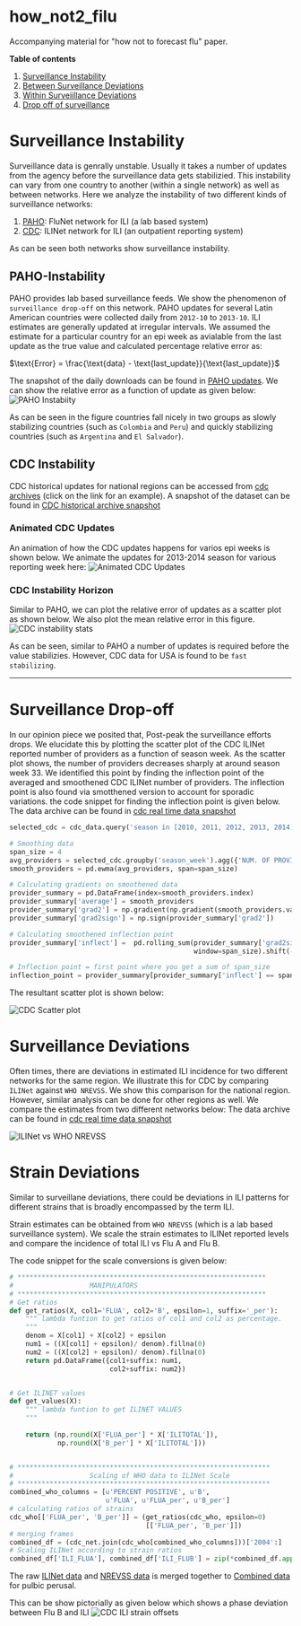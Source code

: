 # how_not2_filu
Accompanying material for "how not to forecast flu" paper.


**Table of contents**

1. [Surveillance Instability](#surveillance-instability)
1. [Between Surveillance Deviations](#surveillance-deviations)
2. [Within Surveiillance Deviations](#strain-deviations)
4. [Drop off of surveillance](#surveillance-drop-off)

# Surveillance Instability

Surveillance data is genrally unstable. Usually it takes a number of updates
from the agency before the surveillance data gets stabilizied.  This
instability can vary from one country to another (within a single network) as
well as between networks. Here we analyze the instability of two different kinds
of surveillance networks:

1. [PAHO](#paho-Instability): FluNet network for ILI (a lab based system)
2. [CDC](#cdc-Instability): ILINet network for ILI (an outpatient reporting system)

As can be seen both networks show surveillance instability.

## PAHO-Instability


PAHO provides lab based surveillance feeds. We show the phenomenon of
`surveillance drop-off` on this network. PAHO updates for several Latin
American countries were collected daily from `2012-10` to `2013-10`.  ILI
estimates are generally updated at irregular intervals. We assumed the estimate
for a particular country for an epi week as avialable from the last update as
the true value and calculated percentage relative error as:

$\text{Error} = \frac{\text{data} - \text{last_update}}{\text{last_update}}$

The snapshot of the daily downloads can be found in [PAHO
updates](./data/PAHO_2013-10-10.xlsx). We can show the relative error as 
a function of update as given below:
![PAHO Instabiity](./figures/ili_updates.png)

As can be seen in the figure countries fall nicely in two groups as slowly
stabilizing countries  (such as `Colombia` and `Peru`) and quickly stabilizing
countries (such as `Argentina` and `El Salvador`).

## CDC Instability

CDC historical updates for national regions can be accessed from 
[cdc archives](http://www.cdc.gov/flu/weekly/weeklyarchives2013-2014/data/senAllregt09.htm)
(click on the link for an example). A snapshot of the dataset can be 
found in [CDC historical archive snapshot](./data/cdc-historical-2010-2015.csv)

### Animated CDC Updates

An animation of how the CDC updates happens for varios epi weeks is shown
below. We animate the updates for 2013-2014 season for various reporting week
here:
![Animated CDC Updates](./figures/animated_cdc.gif)

### CDC Instability Horizon
Similar to PAHO, we can plot the relative error of updates as a scatter plot as 
shown below. We also plot the mean relative error in this figure.
![CDC instability stats](./figures/cdc_instability.png)

As can be seen, similar to PAHO a number of updates is required before the 
value stabilizies. However, CDC data for USA is found to be `fast stabilizing`. 


- - -


# Surveillance Drop-off

In our opinion piece we posited that, Post-peak the surveillance efforts drops. 
We elucidate this by plotting the
scatter plot of the CDC ILINet reported number of providers as a function of
season week. As the scatter plot shows, the number of providers decreases
sharply at around season week $33$. We identified this point by finding the
inflection point of the averaged and smoothened CDC ILINet number of providers.
The inflection point is also found via smotthened version to account for
sporadic variations. the code snippet for finding the inflection point is given
below. The data archive can be found in [cdc real time
data snapshot](./data/cdc-combined-national-2015-05-25.csv)


```python
selected_cdc = cdc_data.query('season in [2010, 2011, 2012, 2013, 2014]')

# Smoothing data
span_size = 4
avg_providers = selected_cdc.groupby('season_week').agg({'NUM. OF PROVIDERS': 'mean'})
smooth_providers = pd.ewma(avg_providers, span=span_size)

# Calculating gradients on smoothened data
provider_summary = pd.DataFrame(index=smooth_providers.index)
provider_summary['average'] = smooth_providers
provider_summary['grad2'] = np.gradient(np.gradient(smooth_providers.values.flatten()))
provider_summary['grad2sign'] = np.sign(provider_summary['grad2'])

# Calculating smoothened inflection point
provider_summary['inflect'] =  pd.rolling_sum(provider_summary['grad2sign'], 
                                              window=span_size).shift(-span_size + 1)

# Inflection point = first point where you get a sum of span_size
inflection_point = provider_summary[provider_summary['inflect'] == span_size].index[0]
```

The resultant scatter plot is shown below:

![CDC Scatter plot](./figures/ili_surveillance_drop.png)


# Surveillance Deviations 

Often times, there are deviations in estimated ILI incidence for two different
networks for the same region. We illustrate this for CDC by comparing `ILINet` 
against `WHO NREVSS`. We show this comparison for the national region. However, 
similar analysis can be done for other regions as well. We compare the
estimates from two different networks below:
The data archive can be found in [cdc
real time data snapshot](./data/cdc-combined-national-2015-05-25.csv)

![ILINet vs WHO NREVSS](./figures/ilinet_vs_nrevss.png)



# Strain Deviations

Similar to surveillane deviations, there could be deviations in ILI patterns
for different strains that is broadly encompassed by the term ILI. 

Strain estimates can be obtained from `WHO NREVSS` (which is a lab based
surveillance system). We scale the strain estimates to ILINet reported levels
and compare the incidence of total ILI vs Flu A and Flu B. 

The code snippet for the scale conversions is given below:

```python
# **************************************************************
#                   MANIPULATORS
# **************************************************************
# Get ratios
def get_ratios(X, col1='FLUA', col2='B', epsilon=1, suffix='_per'):
    """ lambda funtion to get ratios of col1 and col2 as percentage.
    """
    denom = X[col1] + X[col2] + epsilon
    num1 = ((X[col1] + epsilon)/ denom).fillna(0)
    num2 = ((X[col2] + epsilon)/ denom).fillna(0)
    return pd.DataFrame({col1+suffix: num1,
                         col2+suffix: num2})


# Get ILINET values
def get_values(X):
    """ lambda funtion to get ILINET VALUES
    """
    
    return (np.round(X['FLUA_per'] * X['ILITOTAL']),
            np.round(X['B_per'] * X['ILITOTAL']))


# ***************************************************************
#                   Scaling of WHO data to ILINet Scale
# ***************************************************************
combined_who_columns = [u'PERCENT POSITIVE', u'B',
                        u'FLUA', u'FLUA_per', u'B_per']
# calculating ratios of strains
cdc_who[['FLUA_per', 'B_per']] = (get_ratios(cdc_who, epsilon=0)
                                  [['FLUA_per', 'B_per']])
# merging frames
combined_df = (cdc_net.join(cdc_who[combined_who_columns]))['2004':]
# Scaling ILINet according to strain ratios
combined_df['ILI_FLUA'], combined_df['ILI_FLUB'] = zip(*combined_df.apply(get_values, axis=1)) 
```
The raw [ILINet data](./data/cdc-ILINet-national-2015-05-25.csv) and 
[NREVSS data](./data/cdc-WHO_NREVSS-national-2015-05-25.csv) is merged 
together to [Combined data](./data/cdc-combined-national-2015-05-25.csv) 
for pulbic perusal.

This can be show pictorially as given below which shows a phase deviation
between Flu B and ILI
![CDC ILI strain offsets](./figures/ilinet_subtyped.png)
